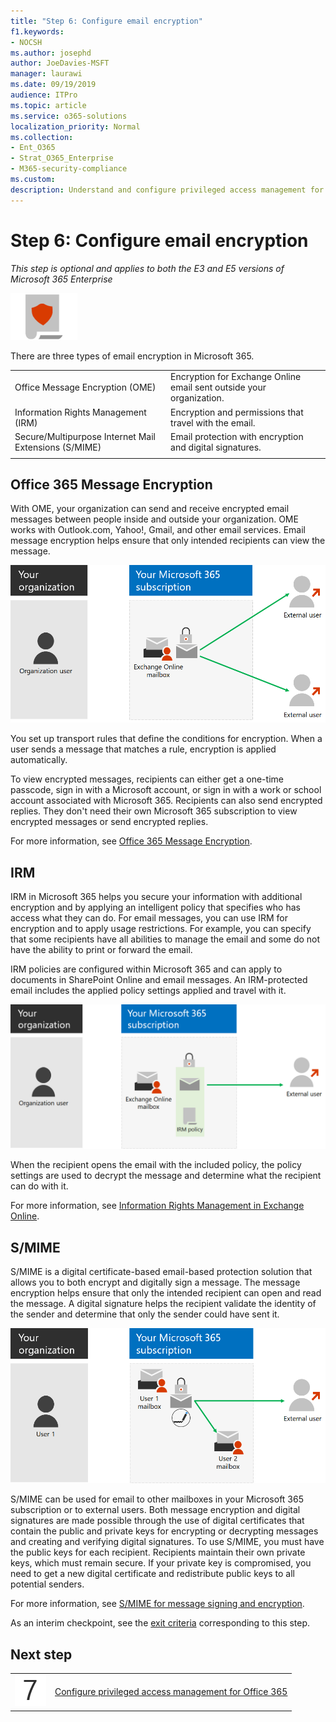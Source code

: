```yaml
---
title: "Step 6: Configure email encryption"
f1.keywords:
- NOCSH
ms.author: josephd
author: JoeDavies-MSFT
manager: laurawi
ms.date: 09/19/2019
audience: ITPro
ms.topic: article
ms.service: o365-solutions
localization_priority: Normal
ms.collection: 
- Ent_O365
- Strat_O365_Enterprise
- M365-security-compliance
ms.custom:
description: Understand and configure privileged access management for Office 365.
---
```


# Step 6: Configure email encryption

*This step is optional and applies to both the E3 and E5 versions of Microsoft 365 Enterprise*

![Phase 6: Information Protection](../media/deploy-foundation-infrastructure/infoprotection_icon-small.png)

There are three types of email encryption in Microsoft 365.

|||
|:-------|:-----|
| Office Message Encryption (OME) | Encryption for Exchange Online email sent outside your organization. |
| Information Rights Management (IRM) | Encryption and permissions that travel with the email. |
| Secure/Multipurpose Internet Mail Extensions (S/MIME) | Email protection with encryption and digital signatures. |
|||

## Office 365 Message Encryption

With OME, your organization can send and receive encrypted email messages between people inside and outside your organization. OME works with Outlook.com, Yahoo!, Gmail, and other email services. Email message encryption helps ensure that only intended recipients can view the message.

![OME encryption of email messages](../media/infoprotect-email-encryption/ome-encryption.png)

You set up transport rules that define the conditions for encryption. When a user sends a message that matches a rule, encryption is applied automatically.

To view encrypted messages, recipients can either get a one-time passcode, sign in with a Microsoft account, or sign in with a work or school account associated with Microsoft 365. Recipients can also send encrypted replies. They don't need their own Microsoft 365 subscription to view encrypted messages or send encrypted replies.

For more information, see [Office 365 Message Encryption](https://docs.microsoft.com/Office365/SecurityCompliance/ome).

## IRM

IRM in Microsoft 365 helps you secure your information with additional encryption and by applying an intelligent policy that specifies who has access what they can do. For email messages, you can use IRM for encryption and to apply usage restrictions. For example, you can specify that some recipients have all abilities to manage the email and some do not have the ability to print or forward the email. 

IRM policies are configured within Microsoft 365 and can apply to documents in SharePoint Online and email messages. An IRM-protected email includes the applied policy settings applied and travel with it. 

![IRM protection of email messages](../media/infoprotect-email-encryption/irm-protection.png)

When the recipient opens the email with the included policy, the policy settings are used to decrypt the message and determine what the recipient can do with it. 

For more information, see [Information Rights Management in Exchange Online]( https://docs.microsoft.com/office365/SecurityCompliance/information-rights-management-in-exchange-online).

## S/MIME

S/MIME is a digital certificate-based email-based protection solution that allows you to both encrypt and digitally sign a message. The message encryption helps ensure that only the intended recipient can open and read the message. A digital signature helps the recipient validate the identity of the sender and determine that only the sender could have sent it.

![S/MIME protection of email messages](../media/infoprotect-email-encryption/smime-protection.png)

S/MIME can be used for email to other mailboxes in your Microsoft 365 subscription or to external users.
Both message encryption and digital signatures are made possible through the use of digital certificates that contain the public and private keys for encrypting or decrypting messages and creating and verifying digital signatures.
To use S/MIME, you must have the public keys for each recipient. Recipients maintain their own private keys, which must remain secure. If your private key is compromised, you need to get a new digital certificate and redistribute public keys to all potential senders.

For more information, see [S/MIME for message signing and encryption](https://docs.microsoft.com/Exchange/policy-and-compliance/smime).


As an interim checkpoint, see the [exit criteria](infoprotect-exit-criteria.md#crit-infoprotect-step6) corresponding to this step.

## Next step

|||
|:-------|:-----|
|![Step 7](../media/stepnumbers/Step7.png)|[Configure privileged access management for Office 365](infoprotect-configure-privileged-access-management.md)|
